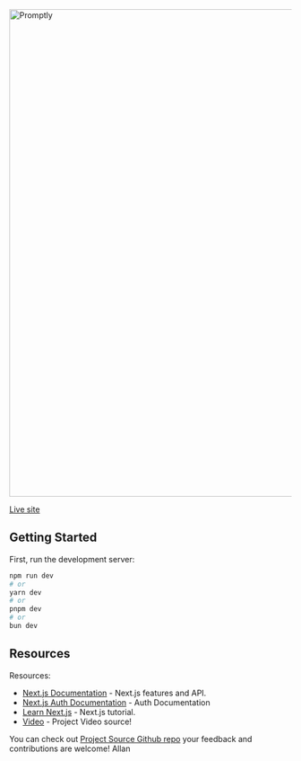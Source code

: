 <img width="868" alt="Promptly" src="https://github.com/user-attachments/assets/f5d03abe-851c-4db6-8855-1e2178298117">

[Live site](https://promptly-eosin.vercel.app/)

## Getting Started

First, run the development server:

```bash
npm run dev
# or
yarn dev
# or
pnpm dev
# or
bun dev
```

## Resources

Resources:

- [Next.js Documentation](https://nextjs.org/docs) - Next.js features and API.
- [Next.js Auth Documentation](https://next-auth.js.org/) - Auth Documentation
- [Learn Next.js](https://nextjs.org/learn) - Next.js tutorial.
- [Video](https://youtu.be/wm5gMKuwSYk?si=JIDi-fsQmSwTy3t3) - Project Video source!

You can check out [Project Source Github repo](https://github.com/adrianhajdin/project_next_14_ai_prompt_sharing) your feedback and contributions are welcome!
Allan
